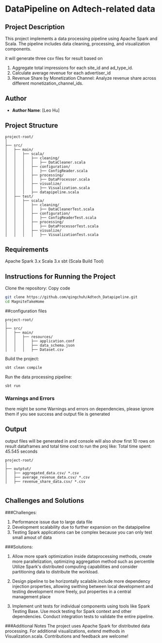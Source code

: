 # DataPipeline on Adtech-related data


## Project Description

This project implements a data processing 
pipeline using Apache Spark and Scala. The pipeline includes data cleaning, 
processing, and visualization components.

it will generate three csv files for result based on 

1. Aggregate total impressions for each site_id and ad_type_id.
2. Calculate average revenue for each advertiser_id
3. Revenue Share by Monetization Channel: Analyze revenue share across different monetization_channel_ids.

## Author

- **Author Name**: [Leo Hu]


## Project Structure

```plaintext
project-root/
│
├── src/
│   ├── main/
│   │   ├── scala/
│   │   │   ├── cleaning/
│   │   │   │   ├── DataCleaner.scala
│   │   │   ├── configuration/
│   │   │   │   ├── ConfigReader.scala
│   │   │   ├── processing/
│   │   │   │   ├── DataProcessor.scala
│   │   │   ├── visualize/
│   │   │   │   ├── Visualization.scala
│   │   │   ├── datapipeline.scala
│   ├── test/
│   │   ├── scala/
│   │   │   ├── cleaning/
│   │   │   │   ├── DataCleanerTest.scala
│   │   │   ├── configuration/
│   │   │   │   ├── ConfigReaderTest.scala
│   │   │   ├── processing/
│   │   │   │   ├── DataProcessorTest.scala
│   │   │   ├── visualize/
│   │   │   │   ├── VisualizationTest.scala

```
## Requirements
Apache Spark 3.x
Scala 3.x
sbt (Scala Build Tool)


## Instructions for Running the Project
Clone the repository:
Copy code
```bash
git clone https://github.com/qingchuh/Adtech_Datapipeline.git
cd MagniteTakeHome
```


##configuration files
```plaintext
project-root/
│
├── src/
│   ├── main/
│   │   ├── resources/
│   │   │   ├── application.conf
│   │   │   ├── data_schema.json
│   │   │   ├── Dataset.csv
```

Build the project:

```bash
sbt clean compile
```
Run the data processing pipeline:
```bash
sbt run
```

### Warnings and Errors
there might be some Warnings and errors on dependencies, please ignore them 
if you see success and output file is generated


## Output 
output files will be generated in 
and console will also show first 10 rows on result dataframes
and total time cost to run the proj like:
Total time spent: 45.545 seconds

```plaintext
project-root/
│
├── outptut/
│   ├── aggregated_data.csv/ *.csv
│   ├── average_revenue_data.csv/ *.csv
│   ├── revenue_share_data.csv/ *.csv


```

## Challenges and Solutions

###Challenges: 
1. Performance issue due to large data file
2. Development scalability due to further expansion on the datapipeline
3. Testing Spark applications can be complex because you can only test small amout of data

###Solutions: 
1. Allow more spark optimization inside dataprocessing methods, 
create more parallelization, 
optimizing aggregation method such as percentile
Utilize Spark's distributed computing capabilities 
and consider partitioning data to distribute the workload.

2. Design pipeline to be horizontally scalable.include more 
   dependency injection properties, allowing swithing between local development
   and testing development more freely, put properties in a central management 
   place
   
3. Implement unit tests for individual components using tools like Spark Testing Base. 
   Use mock testing for Spark context and other dependencies. 
   Conduct integration tests to validate the entire pipeline.


###Additional Notes
The project uses Apache Spark for distributed data processing.
For additional visualizations, extend methods in Visualization.scala.
Contributions and feedback are welcome!
